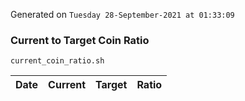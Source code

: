 Generated on `Tuesday 28-September-2021 at 01:33:09`

### Current to Target Coin Ratio
`current_coin_ratio.sh`

Date|Current|Target|Ratio
---|---|---|---
